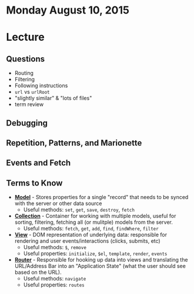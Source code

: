 # Monday August 10, 2015

# Lecture

## Questions

- Routing
- Filtering
- Following instructions
- `url` vs `urlRoot`
- "slightly similar" & "lots of files"
- term review

## Debugging

## Repetition, Patterns, and Marionette

## Events and Fetch

## Terms to Know

* **[Model](http://backbonejs.org/#Model)** - Stores properties for a single "record" that needs to be synced with the server or other data source
    - Useful methods: `set`, `get`, `save`, `destroy`, `fetch`
* **[Collection](http://backbonejs.org/#Collection)** - Container for working with multiple models, useful for sorting, filtering, fetching all (or mulitple) models from the server.
    - Useful methods: `fetch`, `get`, `add`, `find`, `findWhere`, `filter`
* **[View](http://backbonejs.org/#View)** - DOM representation of underlying data: responsible for rendering and user events/interactions (clicks, submits, etc)
    - Useful methods: `$`, `remove`
    - Useful properties: `initialize`, `$el`, `template`, `render`, `events`
* **[Router](http://backbonejs.org/#Router)** - Responsible for hooking up data into views and translating the URL/Address Bar into an "Application State" (what the user should see based on the URL).
    - Useful methods: `navigate`
    - Useful properties: `routes`
